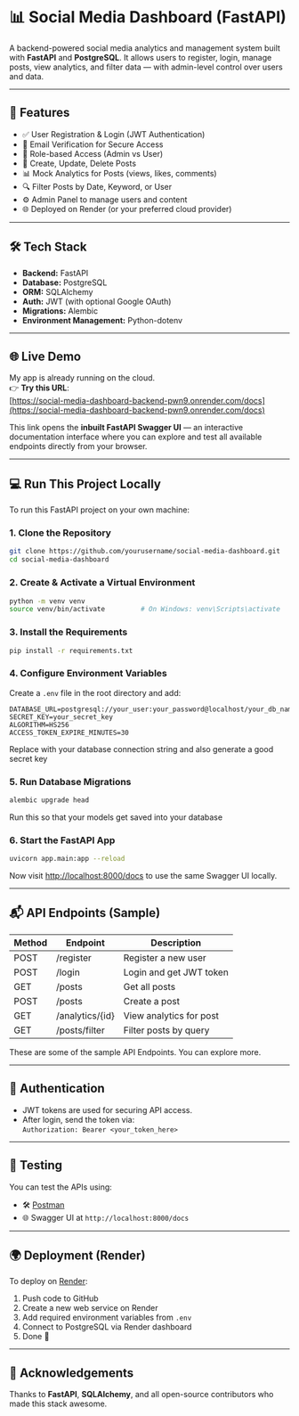 # 📊 Social Media Dashboard (FastAPI)

A backend-powered social media analytics and management system built with **FastAPI** and **PostgreSQL**. It allows users to register, login, manage posts, view analytics, and filter data — with admin-level control over users and data.

---

## 🚀 Features

- ✅ User Registration & Login (JWT Authentication)  
- 🔐 Email Verification for Secure Access  
- 👥 Role-based Access (Admin vs User)  
- 📝 Create, Update, Delete Posts  
- 📊 Mock Analytics for Posts (views, likes, comments)  
- 🔍 Filter Posts by Date, Keyword, or User  
- ⚙️ Admin Panel to manage users and content  
- 🌐 Deployed on Render (or your preferred cloud provider)  

---

## 🛠 Tech Stack

- **Backend:** FastAPI  
- **Database:** PostgreSQL  
- **ORM:** SQLAlchemy  
- **Auth:** JWT (with optional Google OAuth)  
- **Migrations:** Alembic  
- **Environment Management:** Python-dotenv  

---

## 🌐 Live Demo

My app is already running on the cloud.  
👉 **Try this URL**:  
[https://social-media-dashboard-backend-pwn9.onrender.com/docs](https://social-media-dashboard-backend-pwn9.onrender.com/docs) 

This link opens the **inbuilt FastAPI Swagger UI** — an interactive documentation interface where you can explore and test all available endpoints directly from your browser.


---

## 💻 Run This Project Locally

To run this FastAPI project on your own machine:

### 1. Clone the Repository

```bash
git clone https://github.com/yourusername/social-media-dashboard.git
cd social-media-dashboard
```

### 2. Create & Activate a Virtual Environment

```bash
python -m venv venv
source venv/bin/activate         # On Windows: venv\Scripts\activate
```

### 3. Install the Requirements

```bash
pip install -r requirements.txt
```

### 4. Configure Environment Variables

Create a `.env` file in the root directory and add:

```env
DATABASE_URL=postgresql://your_user:your_password@localhost/your_db_name
SECRET_KEY=your_secret_key
ALGORITHM=HS256
ACCESS_TOKEN_EXPIRE_MINUTES=30
```
Replace with your database connection string and also generate a good secret key

### 5. Run Database Migrations

```bash
alembic upgrade head
```
Run this so that your models get saved into your database

### 6. Start the FastAPI App

```bash
uvicorn app.main:app --reload
```

Now visit [http://localhost:8000/docs](http://localhost:8000/docs) to use the same Swagger UI locally.

---

## 📬 API Endpoints (Sample)

| Method | Endpoint           | Description             |
|--------|--------------------|-------------------------|
| POST   | /register          | Register a new user     |
| POST   | /login             | Login and get JWT token |
| GET    | /posts             | Get all posts           |
| POST   | /posts             | Create a post           |
| GET    | /analytics/{id}    | View analytics for post |
| GET    | /posts/filter      | Filter posts by query   |

These are some of the sample API Endpoints. You can explore more.

---

## 🔐 Authentication

- JWT tokens are used for securing API access.
- After login, send the token via:  
  `Authorization: Bearer <your_token_here>`

---

## 🧪 Testing

You can test the APIs using:

- 🛠 [Postman](https://www.postman.com/)
- 🌐 Swagger UI at `http://localhost:8000/docs`

---

## 🌍 Deployment (Render)

To deploy on [Render](https://render.com/):

1. Push code to GitHub  
2. Create a new web service on Render  
3. Add required environment variables from `.env`  
4. Connect to PostgreSQL via Render dashboard  
5. Done 🎉

---

## 🙌 Acknowledgements

Thanks to **FastAPI**, **SQLAlchemy**, and all open-source contributors who made this stack awesome.








